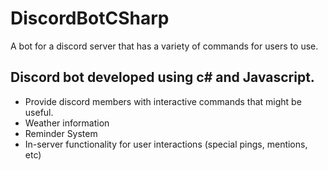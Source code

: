 # DiscordBotCSharp
A bot for a discord server that has a variety of commands for users to use.


## Discord bot developed using c# and Javascript. 
- Provide discord members with interactive commands that might be useful.
- Weather information
- Reminder System
- In-server functionality for user interactions (special pings, mentions, etc)



